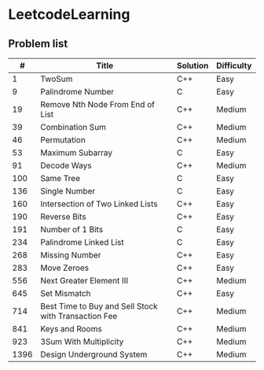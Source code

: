 
# LeetcodeLearning

## Problem list
| #    | Title                                                | Solution | Difficulty |
| ---- | ---------------------------------------------------- | -------- | ---------- |
| 1    | TwoSum                                               | C++      | Easy       |
| 9    | Palindrome Number                                    | C        | Easy       |
| 19   | Remove Nth Node From End of List                     | C++      | Medium     |
| 39   | Combination Sum                                      | C++      | Medium     |
| 46   | Permutation                                          | C++      | Medium     |
| 53   | Maximum Subarray                                     | C        | Easy       |
| 91   | Decode Ways                                          | C++      | Medium     |
| 100  | Same Tree                                            | C        | Easy       |
| 136  | Single Number                                        | C        | Easy       |
| 160  | Intersection of Two Linked Lists                     | C++      | Easy       |
| 190  | Reverse Bits                                         | C++      | Easy       |
| 191  | Number of 1 Bits                                     | C        | Easy       |
| 234  | Palindrome Linked List                               | C        | Easy       |
| 268  | Missing Number                                       | C++      | Easy       |
| 283  | Move Zeroes                                          | C++      | Easy       |
| 556  | Next Greater Element III                             | C++      | Medium     |
| 645  | Set Mismatch                                         | C++      | Easy       |
| 714  | Best Time to Buy and Sell Stock with Transaction Fee | C++      | Medium     |
| 841  | Keys and Rooms                                       | C++      | Medium     |
| 923  | 3Sum With Multiplicity                               | C++      | Medium     |
| 1396 | Design Underground System                            | C++      | Medium     |